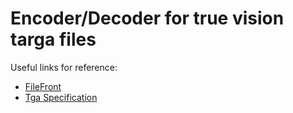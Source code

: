 # Encoder/Decoder for true vision targa files

Useful links for reference:

- [FileFront](https://www.fileformat.info/format/tga/egff.htm)
- [Tga Specification](http://www.dca.fee.unicamp.br/~martino/disciplinas/ea978/tgaffs.pdf)
